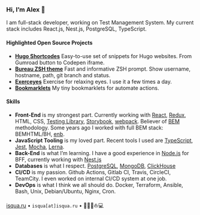 ### Hi, I’m Alex :lion:

I am full-stack developer, working on Test Management System. My current stack includes React.js, Nest.js, PostgreSQL, TypeScript.

#### Highlighted Open Source Projects

- **[Hugo Shortcodes](https://isqua.github.io/hugo-shortcodes/)** Easy-to-use set of snippets for Hugo websites. From Gumroad button to Codepen iframe.
- **[Bureau ZSH theme](https://github.com/isqua/bureau)** Fast and informative ZSH prompt. Show username, hostname, path, git branch and status.
- **[Exerceyes](https://isqua.github.io/exerceyes/)** Exercise for relaxing eyes. I use it a few times a day.
- **[Bookmarklets](https://isqua.github.io/bookmarklets/)** My tiny bookmarklets for automate actions.

#### Skills

- **Front-End** is my strongest part. Currently working with [React](https://github.com/facebook/react/), [Redux](https://github.com/reduxjs/redux), HTML, CSS, [Testing Library](https://github.com/testing-library), [Storybook](https://github.com/storybookjs/storybook/), [webpack](https://github.com/webpack/webpack). Believer of [BEM](https://en.bem.info) methodology. Some years ago I worked with full BEM stack: BEMHTML/BH, [enb](https://github.com/enb).
- **JavaScript Tooling** is my loved part. Recent tools I used are [TypeScript](https://github.com/microsoft/TypeScript), [Jest](https://github.com/facebook/jest), [Mocha](https://github.com/mochajs/mocha), [Lerna](https://github.com/lerna/lerna).
- **Back-End** is what I’m learning. I have a good experience in [Node.js](https://github.com/nodejs/node) for BFF, currently working with [Nest.js](https://github.com/nestjs/nest)
- **Databases** is what I respect. [PostgreSQL](https://www.postgresql.org), [MongoDB](https://www.mongodb.com), [ClickHouse](https://clickhouse.com)
- **CI/CD** is my passion. Github Actions, Gitlab CI, Travis, CircleCI, TeamCity. I even worked on internal CI/CD system at one job.
- **DevOps** is what I think we all should do. Docker, Terraform, Ansible, Bash, Unix, Debian/Ubuntu, Nginx, Cron.

[isqua.ru](https://isqua.ru) • `isqua[at]isqua.ru` • 🏄🏾🚙⛵️💻

<!--
**isqua/isqua** is a ✨ _special_ ✨ repository because its `README.md` (this file) appears on your GitHub profile.

Here are some ideas to get you started:

- 🔭 I’m currently working on ...
- 🌱 I’m currently learning ...
- 👯 I’m looking to collaborate on ...
- 🤔 I’m looking for help with ...
- 💬 Ask me about ...
- 📫 How to reach me: ...
- 😄 Pronouns: ...
- ⚡ Fun fact: ...
-->
